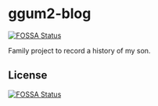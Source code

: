 # ggum2-blog
[![FOSSA Status](https://app.fossa.io/api/projects/git%2Bgithub.com%2Fhyunto%2Fggum2-blog.svg?type=shield)](https://app.fossa.io/projects/git%2Bgithub.com%2Fhyunto%2Fggum2-blog?ref=badge_shield)

Family project to record a history of my son.


## License
[![FOSSA Status](https://app.fossa.io/api/projects/git%2Bgithub.com%2Fhyunto%2Fggum2-blog.svg?type=large)](https://app.fossa.io/projects/git%2Bgithub.com%2Fhyunto%2Fggum2-blog?ref=badge_large)